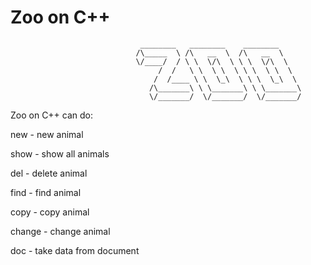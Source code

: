 # Zoo on C++
 
                                 ________   ________    ________ 
                                /\_____  \ /\   __  \  /\   __  \ 
                                \/____/  / \ \  \/\  \ \ \  \/\  \ 
                                     /  /   \ \  \ \  \ \ \  \ \  \ 
                                    /  /____ \ \  \_\  \ \ \  \_\  \ 
                                   /\_______\ \ \_______\ \ \_______\ 
                                   \/_______/  \/_______/  \/_______/  

Zoo on C++ can do:

new - new animal

show - show all animals

del - delete animal

find - find animal

copy - copy animal

change - change animal

doc - take data from document
